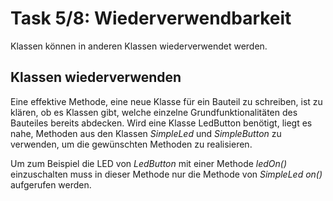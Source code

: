# Task 5/8: Wiederverwendbarkeit
Klassen können in anderen Klassen wiederverwendet werden. 

## Klassen wiederverwenden
Eine effektive Methode, eine neue Klasse für ein Bauteil zu schreiben, ist zu klären, ob es Klassen gibt, welche einzelne
Grundfunktionalitäten des Bauteiles bereits abdecken. Wird eine Klasse LedButton benötigt, liegt es nahe, Methoden aus den 
Klassen *SimpleLed* und *SimpleButton* zu verwenden, um die gewünschten Methoden zu realisieren.

Um zum Beispiel die LED von *LedButton* mit einer Methode *ledOn()* einzuschalten muss in dieser Methode nur die 
Methode von *SimpleLed* *on()* aufgerufen werden.